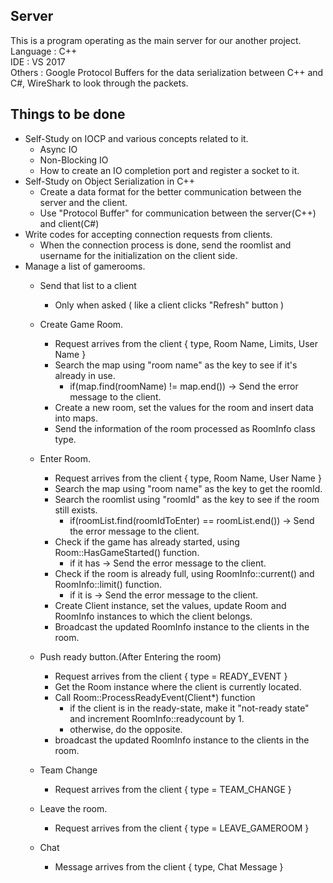 ## Server
This is a program operating as the main server for our another project.  
Language : C++  
IDE : VS 2017  
Others : Google Protocol Buffers for the data serialization between C++ and C#, WireShark to look through the packets.

## Things to be done
- Self-Study on IOCP and various concepts related to it.  
    - Async IO  
    - Non-Blocking IO  
    - How to create an IO completion port and register a socket to it.
- Self-Study on Object Serialization in C++
    - Create a data format for the better communication between the server and the client.
    - Use "Protocol Buffer" for communication between the server(C++) and client(C#)  
- Write codes for accepting connection requests from clients.
    - When the connection process is done, send the roomlist and username for the initialization on the client side.
- Manage a list of gamerooms.  
    - Send that list to a client  
        - Only when asked ( like a client clicks "Refresh" button )  
    - Create Game Room.
        - Request arrives from the client { type, Room Name, Limits, User Name }
        - Search the map using "room name" as the key to see if it's already in use.
            - if(map.find(roomName) != map.end()) -> Send the error message to the client.
        - Create a new room, set the values for the room and insert data into maps.
        - Send the information of the room processed as RoomInfo class type.
            
    - Enter Room.
        - Request arrives from the client { type, Room Name, User Name }
        - Search the map using "room name" as the key to get the roomId.
        - Search the roomlist using "roomId" as the key to see if the room still exists.
            - if(roomList.find(roomIdToEnter) == roomList.end()) -> Send the error message to the client.
        - Check if the game has already started, using Room::HasGameStarted() function.
            - if it has -> Send the error message to the client.
        - Check if the room is already full, using RoomInfo::current() and RoomInfo::limit() function.
            - if it is -> Send the error message to the client.
        - Create Client instance, set the values, update Room and RoomInfo instances to which the client belongs.
        - Broadcast the updated RoomInfo instance to the clients in the room.
            
    - Push ready button.(After Entering the room)
        - Request arrives from the client { type = READY_EVENT }
        - Get the Room instance where the client is currently located.
        - Call Room::ProcessReadyEvent(Client*) function
            - if the client is in the ready-state, make it "not-ready state" and increment RoomInfo::readycount by 1.
            - otherwise, do the opposite.
        - broadcast the updated RoomInfo instance to the clients in the room.
    - Team Change
        - Request arrives from the client { type = TEAM_CHANGE }
    - Leave the room.
        - Request arrives from the client { type = LEAVE_GAMEROOM }
    - Chat
        - Message arrives from the client { type, Chat Message }
